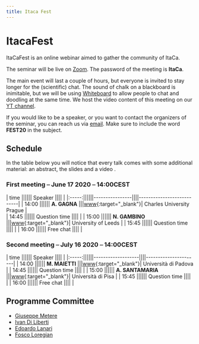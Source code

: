 ```yaml
---
title: Itaca Fest
---
```


# ItacaFest

ItaCaFest is an online webinar aimed to gather the community of ItaCa. 

The seminar will be live on [Zoom](https://zoom.us). The password of the meeting is __ItaCa__. 

The main event will last a couple of hours, but everyone is invited to stay longer for the (scientific) chat. The sound of chalk on a blackboard is inimitable, but we will be using [Whiteboard](https://www.whiteboard.team) to allow people to chat and doodling at the same time. We host the video content of this meeting on our [YT channel](https://www.youtube.com/channel/UCKdVVjPg_dHhbIiuzLh4Llg).

If you would like to be a speaker, or you want to contact the organizers of the seminar, you can reach us via [email](webmasters.itaca@gmail.com). Make sure to include the word __FEST20__ in the subject.

## Schedule

In the table below you will notice that every talk comes with some additional material: an abstract, the slides and a video . 

### First meeting ⎯ June 17 2020 ⎯ 14:00CEST

| time  ||||||  Speaker       ||||                           |
|:-----:||||||----------------||||---------------------------|
| 14:00 |||||| **A. GAGNA**   |||[www](https://sites.google.com/view/andreagagna/home){:target="_blank"}| Charles University Prague |	
| 14:45 |||||| Question time  ||||                           |
| 15:00 |||||| **N. GAMBINO** |||[www](http://www1.maths.leeds.ac.uk/~pmtng/){:target="_blank"}| University of Leeds       |
| 15:45 |||||| Question time  ||||                           |
| 16:00 |||||| Free chat      ||||                           |

### Second meeting ⎯ July 16 2020 ⎯ 14:00CEST

| time  ||||||  Speaker          ||||                      | 
|:-----:||||||-------------------||||----------------------| 
| 14:00 |||||| **M. MAIETTI**	   |||[www](https://www.math.unipd.it/~maietti/){:target="_blank"}| Università di Padova | 
| 14:45 |||||| Question time     ||||                      | 
| 15:00 |||||| **A. SANTAMARIA** |||[www](https://www.researchgate.net/profile/Alessio_Santamaria){:target="_blank"}| Università di Pisa   | 
| 15:45 |||||| Question time     ||||                      | 
| 16:00 |||||| Free chat         ||||                      | 

## Programme Committee

- [Giuseppe Metere](http://math.unipa.it/metere/)
- [Ivan Di Liberti](https://diliberti.github.io)
- [Edoardo Lanari](https://sites.google.com/view/edoardo-lanari/)
- [Fosco Loregian](http://tetrapharmakon.github.io)